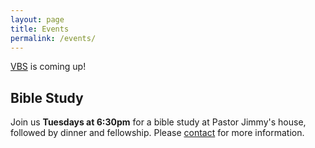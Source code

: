 ```yaml
---
layout: page
title: Events
permalink: /events/
---
```


[VBS](/vbs/) is coming up!

## Bible Study ##
Join us **Tuesdays at 6:30pm** for a bible study at Pastor Jimmy's house, followed by dinner and fellowship. Please [contact](/about/#contact) for more information.
